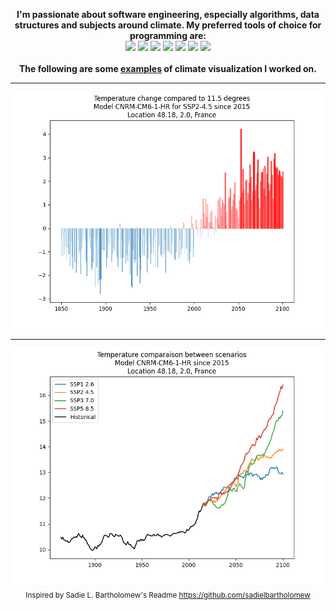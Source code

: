 <p align="center">
  <b>
    I'm passionate about software engineering, especially algorithms, data structures and subjects around climate. My preferred tools of choice for programming are:
  </b>
  <br>
  <a href="https://www.gnu.org/software/bash/" title="bash"><img src="https://bashlogo.com/img/symbol/svg/full_colored_dark.svg" width="65"/></a>
  <a href="https://www.linuxfoundation.org/projects/linux/" title="linux"><img src="https://upload.wikimedia.org/wikipedia/commons/3/35/Tux.svg" width="55"/></a>
  <a href="https://www.python.org/" title="python"><img src="https://upload.wikimedia.org/wikipedia/commons/c/c3/Python-logo-notext.svg" width="55"/></a>
  <a href="https://isocpp.org/" title="C++"><img src="https://upload.wikimedia.org/wikipedia/commons/thumb/1/18/ISO_C%2B%2B_Logo.svg/213px-ISO_C%2B%2B_Logo.svg.png" width="50"/></a>
  <a href="https://www.sublimetext.com/" title="sublimetext"><img src="https://upload.wikimedia.org/wikipedia/commons/thumb/7/79/Breezeicons-apps-48-sublime-text.svg/48px-Breezeicons-apps-48-sublime-text.svg.png" width="60"/></a>
  <a href="https://git-scm.com/" title="git"><img src="https://upload.wikimedia.org/wikipedia/commons/3/3f/Git_icon.svg" width="60"/></a>
  <a href="https://stackoverflow.com/" title="stackoverflow"><img src="https://upload.wikimedia.org/wikipedia/commons/8/81/Stackoverflow_icon.png" width="60"/></a>
  <br>
  <br>
  <b>
    The following are some <a href="https://github.com/romain-cotte/grpc-climate/blob/master/scripts/visualize.ipynb">examples</a> of climate visualization I worked on.
  </b>
  <br>
</p>
<hr>
<p align="center">
  <img src="https://github.com/romain-cotte/romain-cotte/blob/main/media/warming_stripes.png?raw=true"><br>
</p>
<hr>
<p align="center">
  <img src="https://github.com/romain-cotte/romain-cotte/blob/main/media/scenarios_comparaison.png?raw=true"><br>
  <sub>Inspired by Sadie L. Bartholomew's Readme <a href="https://github.com/sadielbartholomew/">https://github.com/sadielbartholomew</a></sub><br>
</p>
